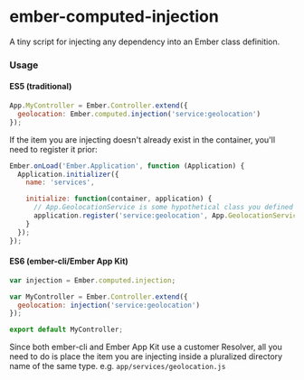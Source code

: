 ember-computed-injection
========================

A tiny script for injecting any dependency into an Ember class definition.

### Usage


#### ES5 (traditional)
```javascript
App.MyController = Ember.Controller.extend({
  geolocation: Ember.computed.injection('service:geolocation')
});
```
If the item you are injecting doesn't already exist in the container, you'll need to register it prior:
```javascript
Ember.onLoad('Ember.Application', function (Application) {
  Application.initializer({
    name: 'services',

    initialize: function(container, application) {
      // App.GeolocationService is some hypothetical class you defined prior 
      application.register('service:geolocation', App.GeolocationService);
    }
  });
});
```
#### ES6 (ember-cli/Ember App Kit)
```javascript
var injection = Ember.computed.injection;

var MyController = Ember.Controller.extend({
  geolocation: injection('service:geolocation')
});

export default MyController;
```
Since both ember-cli and Ember App Kit use a customer Resolver, all you need to do is place the item you are injecting inside a pluralized directory name of the same type. e.g. `app/services/geolocation.js`